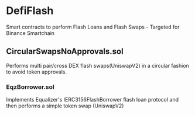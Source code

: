 # DefiFlash
Smart contracts to perform Flash Loans and Flash Swaps - Targeted for Binance Smartchain

## CircularSwapsNoApprovals.sol
Performs multi pair/cross DEX flash swaps(UniswapV2) in a circular fashion to avoid token approvals.

### EqzBorrower.sol
Implements Equalizer's IERC3156FlashBorrower flash loan protocol and then performs a simple token swap (UniswapV2)
